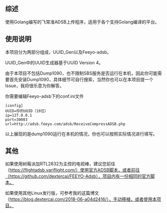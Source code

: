 ## 综述

使用Golang编写的飞常准ADSB上传程序，适用于各个支持Golang编译的平台。

## 使用说明

本项目分为两部分组成，UUID_Gen以及Feeyo-adsb。

UUID_Gen中的UUID生成器基于UUID Version 4。		

由于本项目不包括Dump1090，也不限制SBS服务是否运行在本机，因此你可能需要首先安装Dump1090，具体细节可自行搜索，当然你也可以在本项目提一个Issue，我将很乐意为你解答。



你需要编辑Feeyo-adsb下的conf.ini文件

```
[config]
UUID=你的UUID（16位）
ip=127.0.0.1
port=30003
url=http://adsb.feeyo.com/adsb/ReceiveCompressADSB.php
```

以上展现的是dump1090运行在本机的情况，你也可以按照实际情况进行填写。



## 其他

如果使用树莓派加RTL2832为主控的电视棒，建议您前往（https://flightadsb.variflight.com/）使用官方ADSB脚本，或者前往（https://github.com/dextercai/FEEYO-Adsb），项目内有一份相同的官方脚本。

如果使用其他Linux发行版，可参考我的这篇博文（https://blog.dextercai.com/2018-06-a04d2416/），手动移植，或者使用本项目。

